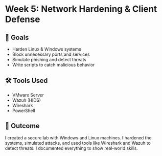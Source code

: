 # Week 5: Network Hardening & Client Defense

## 🧠 Goals
- Harden Linux & Windows systems
- Block unnecessary ports and services
- Simulate phishing and detect threats
- Write scripts to catch malicious behavior

## 🛠 Tools Used
- VMware Server
- Wazuh (HIDS)
- Wireshark
- PowerShell

## 🧪 Outcome
I created a secure lab with Windows and Linux machines. I hardened the systems, simulated attacks, and used tools like Wireshark and Wazuh to detect threats. I documented everything to show real-world skills.
